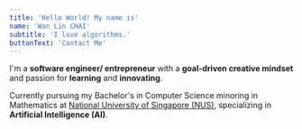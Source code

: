 ```yaml
---
title: 'Hello World! My name is'
name: 'Wan Lin CHAI'
subtitle: 'I love algorithms.'
buttonText: 'Contact Me'
---
```


I'm a **software engineer/ entrepreneur** with a **goal-driven creative mindset** and passion for **learning** and **innovating**.

Currently pursuing my Bachelor's in Computer Science minoring in Mathematics at [National University of Singapore (NUS)](https://www.nus.edu.sg/), specializing in **Artificial Intelligence (AI)**.
